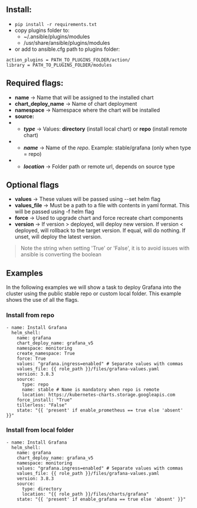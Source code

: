 ## Install:
- `pip install -r requirements.txt`
- copy plugins folder to:
    - ~/.ansible/plugins/modules
    - /usr/share/ansible/plugins/modules
- or add to ansible.cfg path to plugins folder:
```
action_plugins = PATH_TO_PLUGINS_FOLDER/action/
library = PATH_TO_PLUGINS_FOLDER/modules
```

## Required flags:

- **name** -> Name that will be assigned to the installed chart
- **chart_deploy_name** -> Name of chart deployment
- **namespace** -> Namespace where the chart will be installed
- **source:**
- - ***type*** -> Values: **directory** (install local chart) or **repo** (install remote chart)
- - ***name*** -> Name of the *repo*. Example: stable/grafana (only when type = repo)
- - ***location*** -> Folder path or remote url, depends on source type

## Optional flags

- **values** -> These values will be passed using --set helm flag
- **values_file** -> Must be a path to a file with contents in yaml format. This will be passed using -f helm flag
- **force** -> Used to upgrade chart and force recreate chart components
- **version** -> If version > deployed, will deploy new version. If version < deployed, will rollback to the target version. If equal, will do nothing. If unset, will deploy the latest version.

> Note the string when setting 'True' or 'False', it is to avoid issues with ansible is converting the boolean

## Examples

In the following examples we will show a task to deploy Grafana into the cluster using the public stable repo or custom local folder. This example shows the use of all the flags.

### Install from repo
```
- name: Install Grafana
  helm_shell:
    name: grafana
    chart_deploy_name: grafana_v5
    namespace: monitoring
    create_namespace: True
    force: True
    values: "grafana.ingress=enabled" # Separate values with commas
    values_file: {{ role_path }}/files/grafana-values.yaml
    version: 3.8.3
    source:
      type: repo
      name: stable # Name is mandatory when repo is remote
      location: https://kubernetes-charts.storage.googleapis.com
    force_install: "True"
    tillerless: "False"
    state: "{{ 'present' if enable_prometheus == true else 'absent' }}"
```

### Install from local folder
```
- name: Install Grafana
  helm_shell:
    name: grafana
    chart_deploy_name: grafana_v5
    namespace: monitoring
    values: "grafana.ingress=enabled" # Separate values with commas
    values_file: {{ role_path }}/files/grafana-values.yaml
    version: 3.8.3
    source:
      type: directory
      location: "{{ role_path }}/files/charts/grafana"
    state: "{{ 'present' if enable_grafana == true else 'absent' }}"
```
